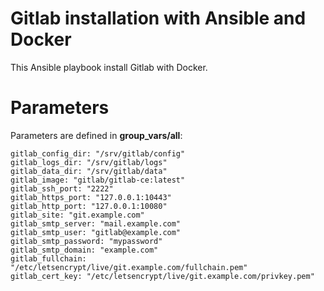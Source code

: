 # Gitlab installation with Ansible and Docker

This Ansible playbook install Gitlab with Docker.

# Parameters

Parameters are defined in **group_vars/all**:

```
gitlab_config_dir: "/srv/gitlab/config"
gitlab_logs_dir: "/srv/gitlab/logs"
gitlab_data_dir: "/srv/gitlab/data"
gitlab_image: "gitlab/gitlab-ce:latest"
gitlab_ssh_port: "2222"
gitlab_https_port: "127.0.0.1:10443"
gitlab_http_port: "127.0.0.1:10080"
gitlab_site: "git.example.com"
gitlab_smtp_server: "mail.example.com"
gitlab_smtp_user: "gitlab@example.com"
gitlab_smtp_password: "mypassword"
gitlab_smtp_domain: "example.com"
gitlab_fullchain: "/etc/letsencrypt/live/git.example.com/fullchain.pem"
gitlab_cert_key: "/etc/letsencrypt/live/git.example.com/privkey.pem"
```

